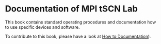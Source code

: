 # Documentation of MPI tSCN Lab

This book contains standard operating procedures and documentation how to use specific devices and software.

To contribute to this book, please have a look at [How to Documentation](./how-tos/document-on-github/main.md)).